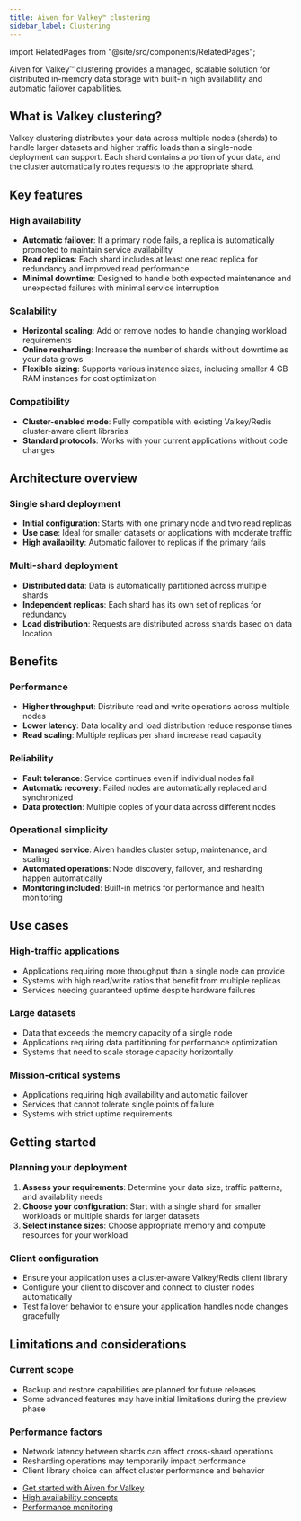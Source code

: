 ```yaml
---
title: Aiven for Valkey™ clustering
sidebar_label: Clustering
---
```


import RelatedPages from "@site/src/components/RelatedPages";

Aiven for Valkey™ clustering provides a managed, scalable solution for distributed in-memory data storage with built-in high availability and automatic failover capabilities.

## What is Valkey clustering?

Valkey clustering distributes your data across multiple nodes (shards) to handle larger
datasets and higher traffic loads than a single-node deployment can support. Each shard
contains a portion of your data, and the cluster automatically routes requests to the
appropriate shard.

## Key features

### High availability

- **Automatic failover**: If a primary node fails, a replica is automatically promoted to
  maintain service availability
- **Read replicas**: Each shard includes at least one read replica for redundancy and
  improved read performance
- **Minimal downtime**: Designed to handle both expected maintenance and unexpected
  failures with minimal service interruption

### Scalability

- **Horizontal scaling**: Add or remove nodes to handle changing workload requirements
- **Online resharding**: Increase the number of shards without downtime as your data grows
- **Flexible sizing**: Supports various instance sizes, including smaller 4 GB RAM
  instances for cost optimization

### Compatibility

- **Cluster-enabled mode**: Fully compatible with existing Valkey/Redis cluster-aware
  client libraries
- **Standard protocols**: Works with your current applications without code changes

## Architecture overview

### Single shard deployment

- **Initial configuration**: Starts with one primary node and two read replicas
- **Use case**: Ideal for smaller datasets or applications with moderate traffic
- **High availability**: Automatic failover to replicas if the primary fails

### Multi-shard deployment

- **Distributed data**: Data is automatically partitioned across multiple shards
- **Independent replicas**: Each shard has its own set of replicas for redundancy
- **Load distribution**: Requests are distributed across shards based on data location

## Benefits

### Performance

- **Higher throughput**: Distribute read and write operations across multiple nodes
- **Lower latency**: Data locality and load distribution reduce response times
- **Read scaling**: Multiple replicas per shard increase read capacity

### Reliability

- **Fault tolerance**: Service continues even if individual nodes fail
- **Automatic recovery**: Failed nodes are automatically replaced and synchronized
- **Data protection**: Multiple copies of your data across different nodes

### Operational simplicity

- **Managed service**: Aiven handles cluster setup, maintenance, and scaling
- **Automated operations**: Node discovery, failover, and resharding happen automatically
- **Monitoring included**: Built-in metrics for performance and health monitoring

## Use cases

### High-traffic applications

- Applications requiring more throughput than a single node can provide
- Systems with high read/write ratios that benefit from multiple replicas
- Services needing guaranteed uptime despite hardware failures

### Large datasets

- Data that exceeds the memory capacity of a single node
- Applications requiring data partitioning for performance optimization
- Systems that need to scale storage capacity horizontally

### Mission-critical systems

- Applications requiring high availability and automatic failover
- Services that cannot tolerate single points of failure
- Systems with strict uptime requirements

## Getting started

### Planning your deployment

1. **Assess your requirements**: Determine your data size, traffic patterns, and
   availability needs
1. **Choose your configuration**: Start with a single shard for smaller workloads or
   multiple shards for larger datasets
1. **Select instance sizes**: Choose appropriate memory and compute resources for your
   workload

### Client configuration

- Ensure your application uses a cluster-aware Valkey/Redis client library
- Configure your client to discover and connect to cluster nodes automatically
- Test failover behavior to ensure your application handles node changes gracefully

## Limitations and considerations

### Current scope

- Backup and restore capabilities are planned for future releases
- Some advanced features may have initial limitations during the preview phase

### Performance factors

- Network latency between shards can affect cross-shard operations
- Resharding operations may temporarily impact performance
- Client library choice can affect cluster performance and behavior

<RelatedPages/>

- [Get started with Aiven for Valkey](/docs/products/valkey/get-started)
- [High availability concepts](/docs/products/valkey/concepts/high-availability)
- [Performance monitoring](/docs/products/valkey/howto/monitor-performance)
